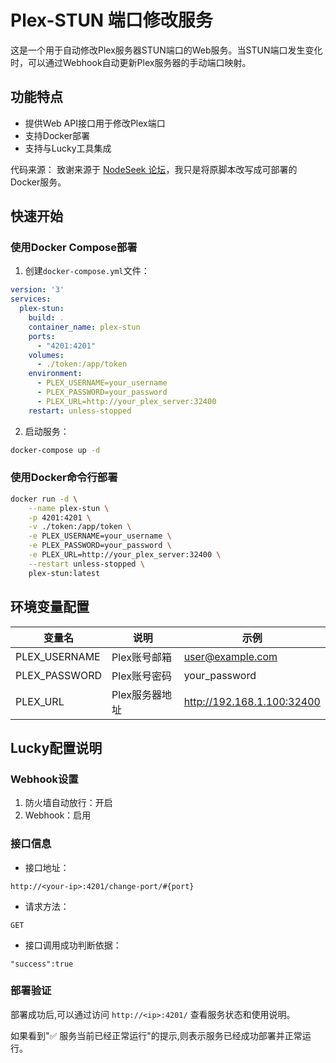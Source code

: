 # Plex-STUN 端口修改服务

这是一个用于自动修改Plex服务器STUN端口的Web服务。当STUN端口发生变化时，可以通过Webhook自动更新Plex服务器的手动端口映射。

## 功能特点

- 提供Web API接口用于修改Plex端口
- 支持Docker部署
- 支持与Lucky工具集成

代码来源：
致谢来源于 [NodeSeek 论坛](https://www.nodeseek.com/post-184057-1)，我只是将原脚本改写成可部署的Docker服务。


## 快速开始

### 使用Docker Compose部署

1. 创建`docker-compose.yml`文件：

```yaml
version: '3'
services:
  plex-stun:
    build: .
    container_name: plex-stun
    ports:
      - "4201:4201"
    volumes:
      - ./token:/app/token
    environment:
      - PLEX_USERNAME=your_username
      - PLEX_PASSWORD=your_password
      - PLEX_URL=http://your_plex_server:32400
    restart: unless-stopped
```

2. 启动服务：
```bash
docker-compose up -d
```

### 使用Docker命令行部署

```bash
docker run -d \
    --name plex-stun \
    -p 4201:4201 \
    -v ./token:/app/token \
    -e PLEX_USERNAME=your_username \
    -e PLEX_PASSWORD=your_password \
    -e PLEX_URL=http://your_plex_server:32400 \
    --restart unless-stopped \
    plex-stun:latest
```

## 环境变量配置

| 变量名 | 说明 | 示例 |
|--------|------|------|
| PLEX_USERNAME | Plex账号邮箱 | user@example.com |
| PLEX_PASSWORD | Plex账号密码 | your_password |
| PLEX_URL | Plex服务器地址 | http://192.168.1.100:32400 |

## Lucky配置说明

### Webhook设置

1. 防火墙自动放行：开启
2. Webhook：启用

### 接口信息

- 接口地址：
```
http://<your-ip>:4201/change-port/#{port}
```

- 请求方法：
```
GET
```

- 接口调用成功判断依据：
```
"success":true
```

### 部署验证

部署成功后,可以通过访问 `http://<ip>:4201/` 查看服务状态和使用说明。

如果看到"✅ 服务当前已经正常运行"的提示,则表示服务已经成功部署并正常运行。
